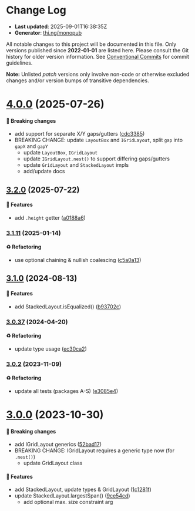 # Change Log

- **Last updated**: 2025-09-01T16:38:35Z
- **Generator**: [thi.ng/monopub](https://thi.ng/monopub)

All notable changes to this project will be documented in this file.
Only versions published since **2022-01-01** are listed here.
Please consult the Git history for older version information.
See [Conventional Commits](https://conventionalcommits.org/) for commit guidelines.

**Note:** Unlisted _patch_ versions only involve non-code or otherwise excluded changes
and/or version bumps of transitive dependencies.

# [4.0.0](https://github.com/thi-ng/umbrella/tree/@thi.ng/layout@4.0.0) (2025-07-26)

#### 🛑 Breaking changes

- add support for separate X/Y gaps/gutters ([cdc3385](https://github.com/thi-ng/umbrella/commit/cdc3385))
- BREAKING CHANGE: update `LayoutBox` and `IGridLayout`, split `gap` into `gapX` and `gapY`
  - update `LayoutBox`, `IGridLayout`
  - update `IGridLayout.nest()` to support differing gaps/gutters
  - update `GridLayout` and `StackedLayout` impls
  - add/update docs

## [3.2.0](https://github.com/thi-ng/umbrella/tree/@thi.ng/layout@3.2.0) (2025-07-22)

#### 🚀 Features

- add `.height` getter ([a0188a6](https://github.com/thi-ng/umbrella/commit/a0188a6))

### [3.1.11](https://github.com/thi-ng/umbrella/tree/@thi.ng/layout@3.1.11) (2025-01-14)

#### ♻️ Refactoring

- use optional chaining & nullish coalescing ([c5a0a13](https://github.com/thi-ng/umbrella/commit/c5a0a13))

## [3.1.0](https://github.com/thi-ng/umbrella/tree/@thi.ng/layout@3.1.0) (2024-08-13)

#### 🚀 Features

- add StackedLayout.isEqualized() ([b93702c](https://github.com/thi-ng/umbrella/commit/b93702c))

### [3.0.37](https://github.com/thi-ng/umbrella/tree/@thi.ng/layout@3.0.37) (2024-04-20)

#### ♻️ Refactoring

- update type usage ([ec30ca2](https://github.com/thi-ng/umbrella/commit/ec30ca2))

### [3.0.2](https://github.com/thi-ng/umbrella/tree/@thi.ng/layout@3.0.2) (2023-11-09)

#### ♻️ Refactoring

- update all tests (packages A-S) ([e3085e4](https://github.com/thi-ng/umbrella/commit/e3085e4))

# [3.0.0](https://github.com/thi-ng/umbrella/tree/@thi.ng/layout@3.0.0) (2023-10-30)

#### 🛑 Breaking changes

- add IGridLayout generics ([52bad17](https://github.com/thi-ng/umbrella/commit/52bad17))
- BREAKING CHANGE: IGridLayout requires a generic type now (for `.nest()`)
  - update GridLayout class

#### 🚀 Features

- add StackedLayout, update types & GridLayout ([1c1281f](https://github.com/thi-ng/umbrella/commit/1c1281f))
- update StackedLayout.largestSpan() ([9ce54cd](https://github.com/thi-ng/umbrella/commit/9ce54cd))
  - add optional max. size constraint arg
